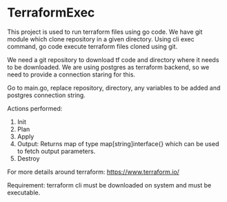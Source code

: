 # TerraformExec

This project is used to run terraform files using go code. We have git module which clone repository in a given directory. Using cli exec command, go code execute terraform files cloned using git.

We need a git repository to download tf code and directory where it needs to be downloaded. We are using postgres as terraform backend, so we need to provide a connection staring for this.

Go to main.go, replace repository, directory, any variables to be added and postgres connection string.

Actions performed:
1. Init
2. Plan
3. Apply
4. Output: Returns map of type map[string]interface{} which can be used to fetch output parameters.
5. Destroy

For more details around terraform: https://www.terraform.io/ 

Requirement:
terraform cli must be downloaded on system and must be executable. 
